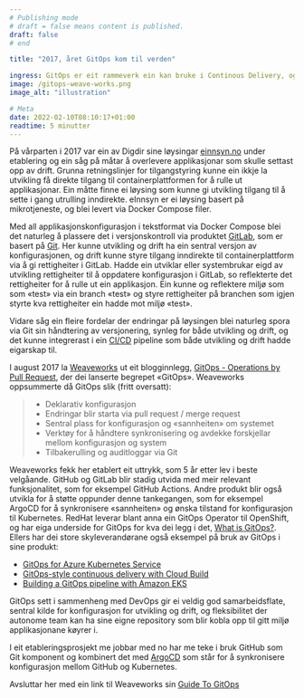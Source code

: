 ```yaml
---
# Publishing mode
# draft = false means content is published. 
draft: false
# end

title: "2017, året GitOps kom til verden"

ingress: GitOps er eit rammeverk ein kan bruke i Continous Delivery, og blei nevnt for første gang i 2017 av Weaveworks. Same år fekk Digdir eigne erfaringar med lignande tankegang under etableringa av eInnsyn.
image: /gitops-weave-works.png
image_alt: "illustration"

# Meta
date: 2022-02-10T08:10:17+01:00
readtime: 5 minutter
---
```


På vårparten i 2017 var ein av Digdir sine løysingar [einnsyn.no](https://einnsyn.no/) under etablering og ein såg på måtar å overlevere applikasjonar som skulle settast opp av drift. Grunna retningslinjer for tilgangstyring kunne ein ikkje la utvikling få direkte tilgang til containerplattformen for å rulle ut applikasjonar. Ein måtte finne ei løysing som kunne gi utvikling tilgang til å sette i gang utrulling inndirekte. eInnsyn er ei løysing basert på mikrotjeneste, og blei levert via Docker Compose filer.

Med all applikasjonskonfigurasjon i tekstformat via Docker Compose blei det naturleg å plassere det i versjonskontroll via produktet [GitLab](https://about.gitlab.com/), som er basert på [Git](https://git-scm.com/). Her kunne utvikling og drift ha ein sentral versjon av konfigurasjonen, og drift kunne styre tilgang inndirekte til containerplattform via å gi rettigheiter i GitLab. Hadde ein utviklar eller systembrukar eigd av utvikling rettigheiter til å oppdatere konfigurasjon i GitLab, so reflekterte det rettigheiter for å rulle ut ein applikasjon. Ein kunne og reflektere miljø som som «test» via ein branch «test» og styre rettigheiter på branchen som igjen styrte kva rettigheiter ein hadde mot miljø «test».

Vidare såg ein fleire fordelar der endringar på løysingen blei naturleg spora via Git sin håndtering av versjonering, synleg for både utvikling og drift, og det kunne integrerast i ein [CI/CD](https://en.wikipedia.org/wiki/CI/CD) pipeline som både utvikling og drift hadde eigarskap til.

I august 2017 la [Weaveworks](https://www.weave.works/) ut eit blogginnlegg, [​GitOps - Operations by Pull Request](https://www.weave.works/blog/gitops-operations-by-pull-request), der dei lanserte begrepet «GitOps». Weaveworks oppsummerte då GitOps slik (fritt oversatt):
> *	Deklarativ konfigurasjon
> *	Endringar blir starta via pull request / merge request
> *	Sentral plass for konfigurasjon og «sannheiten» om systemet
> *	Verktøy for å håndtere synkronisering og avdekke forskjellar mellom konfigurasjon og system
> *	Tilbakerulling og auditloggar via Git 

Weaveworks fekk her etablert eit uttrykk, som 5 år etter lev i beste velgåande. GitHub og GitLab blir stadig utvida med meir relevant funksjonalitet, som for eksempel GitHub Actions. Andre produkt blir også utvikla for å støtte oppunder denne tankegangen, som for eksempel ArgoCD for å synkronisere «sannheiten» og ønska tilstand for konfigurasjon til Kubernetes. RedHat leverar blant anna ein GitOps Operator til OpenShift, og har eiga underside for GitOps for kva dei legg i det, [What is GitOps?](https://www.redhat.com/en/topics/devops/what-is-gitops). Ellers har dei store skyleverandørane også eksempel på bruk av GitOps i sine produkt:
*	[GitOps for Azure Kubernetes Service](https://docs.microsoft.com/en-us/azure/architecture/example-scenario/gitops-aks/gitops-blueprint-aks)
*	[GitOps-style continuous delivery with Cloud Build](https://cloud.google.com/kubernetes-engine/docs/tutorials/gitops-cloud-build)
*	[Building a GitOps pipeline with Amazon EKS](https://aws.amazon.com/blogs/containers/building-a-gitops-pipeline-with-amazon-eks/)


GitOps sett i sammenheng med DevOps gir ei veldig god samarbeidsflate, sentral kilde for konfigurasjon for utvikling og drift, og fleksibilitet der autonome team kan ha sine eigne repository som blir kobla opp til gitt miljø applikasjonane køyrer i. 

I eit etableringsprosjekt me jobbar med no har me teke i bruk GitHub som Git komponent og kombinert det med [ArgoCD](https://argo-cd.readthedocs.io/en/stable/) som står for å synkronisere konfigurasjon mellom GitHub og Kubernetes.

Avsluttar her med ein link til Weaveworks sin  [Guide To GitOps](https://www.weave.works/technologies/gitops/)


	



